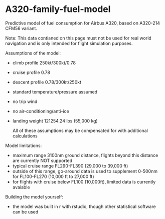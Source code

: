 # A320-family-fuel-model

Predictive model of fuel consumption for Airbus A320, based on A320-214 CFM56 variant.

Note: This data contianed on this page must not be used for real world navigation and is only intended for flight simulation purposes.

Assumptions of the model:
- climb profile 250kt/300kt/0.78
- cruise profile 0.78
- descent profile 0.78/300kt/250kt
- standard temperature/pressure assumed
- no trip wind
- no air-conditioning/anti-ice
- landing weight 121254.24 lbs (55,000 kg)

  All of these assumptions may be compensated for with additional calculations

Model limitations:
- maximum range 3100nm ground distance, flights beyond this distance are currently NOT supported
- typical cruise range FL290-FL390 (29,000 to 39,000 ft)
- outside of this range, go-around data is used to supplement 0-500nm for FL100-FL270 (10,000 ft to 27,000 ft)
- for flights with cruise below FL100 (10,000ft), limited data is currently avaiable

Building the model yourself:
- the model was built in r with rstudio, though other statistical software can be used
